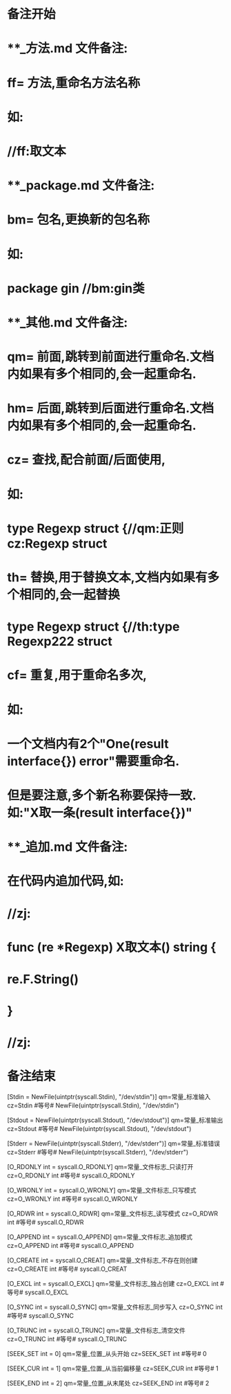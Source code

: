 # 备注开始
# **_方法.md 文件备注:
# ff= 方法,重命名方法名称
# 如:
# //ff:取文本

# **_package.md 文件备注:
# bm= 包名,更换新的包名称 
# 如: 
# package gin //bm:gin类

# **_其他.md 文件备注:
# qm= 前面,跳转到前面进行重命名.文档内如果有多个相同的,会一起重命名.
# hm= 后面,跳转到后面进行重命名.文档内如果有多个相同的,会一起重命名.
# cz= 查找,配合前面/后面使用,
# 如:
# type Regexp struct {//qm:正则 cz:Regexp struct
#
# th= 替换,用于替换文本,文档内如果有多个相同的,会一起替换
# type Regexp struct {//th:type Regexp222 struct
#
# cf= 重复,用于重命名多次,
# 如: 
# 一个文档内有2个"One(result interface{}) error"需要重命名.
# 但是要注意,多个新名称要保持一致. 如:"X取一条(result interface{})"

# **_追加.md 文件备注:
# 在代码内追加代码,如:
# //zj:
# func (re *Regexp) X取文本() string { 
#    re.F.String()
# }
# //zj:
# 备注结束

[Stdin  = NewFile(uintptr(syscall.Stdin), "/dev/stdin")]
qm=常量_标准输入
cz=Stdin  #等号# NewFile(uintptr(syscall.Stdin), "/dev/stdin")

[Stdout = NewFile(uintptr(syscall.Stdout), "/dev/stdout")]
qm=常量_标准输出
cz=Stdout #等号# NewFile(uintptr(syscall.Stdout), "/dev/stdout")

[Stderr = NewFile(uintptr(syscall.Stderr), "/dev/stderr")]
qm=常量_标准错误
cz=Stderr #等号# NewFile(uintptr(syscall.Stderr), "/dev/stderr")

[O_RDONLY int = syscall.O_RDONLY]
qm=常量_文件标志_只读打开
cz=O_RDONLY int #等号# syscall.O_RDONLY

[O_WRONLY int = syscall.O_WRONLY]
qm=常量_文件标志_只写模式
cz=O_WRONLY int #等号# syscall.O_WRONLY

[O_RDWR   int = syscall.O_RDWR]
qm=常量_文件标志_读写模式
cz=O_RDWR   int #等号# syscall.O_RDWR

[O_APPEND int = syscall.O_APPEND]
qm=常量_文件标志_追加模式
cz=O_APPEND int #等号# syscall.O_APPEND

[O_CREATE int = syscall.O_CREAT]
qm=常量_文件标志_不存在则创建
cz=O_CREATE int #等号# syscall.O_CREAT

[O_EXCL   int = syscall.O_EXCL]
qm=常量_文件标志_独占创建
cz=O_EXCL   int #等号# syscall.O_EXCL

[O_SYNC   int = syscall.O_SYNC]
qm=常量_文件标志_同步写入
cz=O_SYNC   int #等号# syscall.O_SYNC

[O_TRUNC  int = syscall.O_TRUNC]
qm=常量_文件标志_清空文件
cz=O_TRUNC  int #等号# syscall.O_TRUNC

[SEEK_SET int = 0]
qm=常量_位置_从头开始
cz=SEEK_SET int #等号# 0

[SEEK_CUR int = 1]
qm=常量_位置_从当前偏移量
cz=SEEK_CUR int #等号# 1

[SEEK_END int = 2]
qm=常量_位置_从末尾处
cz=SEEK_END int #等号# 2
